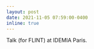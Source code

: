 ```yaml
---
layout: post
date: 2021-11-05 07:59:00-0400
inline: true
---
```


Talk (for FLINT) at IDEMIA Paris.
